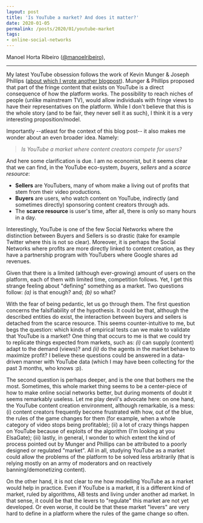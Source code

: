 ```yaml
---
layout: post
title: 'Is YouTube a market? And does it matter?'
date: 2020-01-05
permalink: /posts/2020/01/youtube-market
tags:
- online-social-networks
---
```


Manoel Horta Ribeiro ([@manoelribeiro](https://twitter.com/manoelribeiro)),

---

My latest YouTube obsession follows the work of Kevin Munger &  Joseph Phillips ([about which I wrote another blogpost](https://manoelhortaribeiro.github.io/posts/2019/10/comments-supply-and-demand)). 
Munger & Phillips proposed that part of the fringe content that exists on YouTube is a direct consequence of how the platform works.
The possibility to reach niches of people (unlike mainstream TV), would allow individuals with fringe views to have their representatives on the platform.
While I don't believe that this is the whole story (and to be fair, they never sell it as such), I think it is a very interesting proposition/model.


Importantly --atleast for the context of this blog post-- it also makes me wonder about an even broader idea. Namely: 

> *Is YouTube a market where content creators compete for users?* 

And here some clarification is due. 
I am no economist, but it seems clear that we can find, in the YouTube eco-system, *buyers*, *sellers* and a *scarce resource*:

- **Sellers** are YouTubers, many of whom make a living out of profits that stem from their video productions.
- **Buyers** are users, who watch content on YouTube, indirectly (and sometimes directly) sponsoring content creators through ads.
- The **scarce resource** is user's time, after all, there is only so many hours in a day.

Interestingly, YouTube is one of the few Social Networks where the distinction between Buyers and Sellers is so drastic (take for example Twitter where this is not so clear).
Moreover, it is perhaps the Social Networks where profits are more directly linked to content creation, as they have a partnership program with YouTubers where Google shares ad revenues.

Given that there is a limited (although ever-growing) amount of users on the platform, each of them with limited time, competition follows.
Yet, I get this strange feeling about "defining" something as a market. 
Two questions follow:
*(a)* is that enough? and;
*(b)* so what?

With the fear of being pedantic, let us go through them. 
The first question concerns the falsifiability of the hypothesis. 
It could be that, although the described entities do exist, the interaction between buyers and sellers is detached from the scarce resource.
This seems counter-intuitive to me, but begs the question: which kinds of empirical tests can we make to validate that YouTube is a market?
One thing that occurs to me is that we could try to replicate things expected from markets, such as: 
*(i)* can supply (content) adapt to the demand (views)? and 
*(ii)* do the agents in the market behave to maximize profit?
I believe these questions could be answered in a data-driven manner with YouTube data (which I may have been collecting for the past 3 months, who knows :p).

The second question is perhaps deeper, and is the one that bothers me the most.
Sometimes, this whole market thing seems to be a center-piece of how to make online social networks better, but during moments of doubt it seems remarkably useless.
Let me play devil's advocate here:
on one hand, the YouTube content creation environment, although remarkable, is a mess:
(i) content creators frequently become frustrated with how, out of the blue, the rules of the game changes for them (for example, when a whole category of video stops being profitable);
(ii) a lot of crazy things happen on YouTube because of exploits of the algorithm (I'm looking at you ElsaGate);
(iii) lastly, in general, I wonder to which extent the kind of process pointed out by Munger and Phillips can be attributed to a poorly designed or regulated "market".
All in all, studying YouTube as a market could allow the problems of the platform to be solved less arbitrarily (that is relying mostly on an army of moderators and on reactively banning/demonetizing content).

On the other hand, it is not clear to me how modelling YouTube as a market would help in practice. 
Even if YouTube is a market, it is a different kind of market, ruled by algorithms, AB tests and living under another ad market. In that sense, it could be that the levers to "regulate" this market are not yet developed.
Or even worse, it could be that these market "levers" are very hard to define in a platform where the rules of the game change so often.
